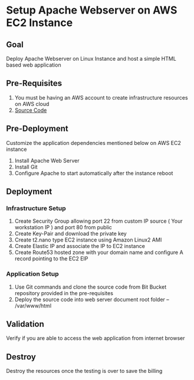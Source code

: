 # Setup Apache Webserver on AWS EC2 Instance
## Goal
Deploy Apache Webserver on Linux Instance and host a simple HTML based web application
## Pre-Requisites
1. You must be having an AWS account to create infrastructure resources on AWS cloud
1. [Source Code](https://bitbucket.org/dptrealtime/html-web-app/src/master/)
## Pre-Deployment
Customize the application dependencies mentioned below on AWS EC2 instance
1. Install Apache Web Server
1. Install Git
1. Configure Apache to start automatically after the instance reboot
## Deployment
### Infrastructure Setup
1. Create Security Group allowing port 22 from custom IP source ( Your workstation IP ) and port 80 from public
1. Create Key-Pair and download the private key
1. Create t2.nano type EC2 instance using Amazon Linux2 AMI
1. Create Elastic IP and associate the IP to EC2 instance
1. Create Route53 hosted zone with your domain name and configure A record pointing to the EC2 EIP
### Application Setup
1. Use Git commands and clone the source code from Bit Bucket repository provided in the pre-requisites
1. Deploy the source code into web server document root folder – /var/www/html 
## Validation
Verify if you are able to access the web application from internet browser
## Destroy
Destroy the resources once the testing is over to save the billing
